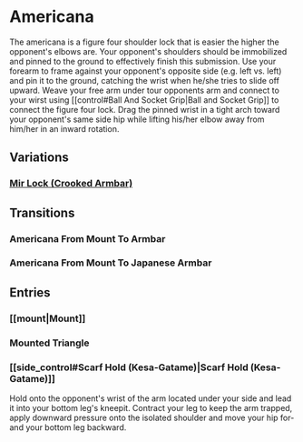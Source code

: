 # Americana
The americana is a figure four shoulder lock that is easier the higher the opponent's elbows are. Your opponent's shoulders should be immobilized and pinned to the ground to effectively finish this submission. Use your forearm to frame against your opponent's opposite side (e.g. left vs. left) and pin it to the ground, catching the wrist when he/she tries to slide off upward. Weave your free arm under tour opponents arm and connect to your wirst using [[control#Ball And Socket Grip|Ball and Socket Grip]] to connect the figure four lock. Drag the pinned wrist in a tight arch toward your opponent's same side hip while lifting his/her elbow away from him/her in an inward rotation.

## Variations
### [Mir Lock (Crooked Armbar)](https://www.youtube.com/watch?v=LJuRoeaE9Hg&feature=emb_imp_woyt)


## Transitions
### Americana From Mount To Armbar
### Americana From Mount To Japanese Armbar
##

## Entries
### [[mount|Mount]]
### Mounted Triangle

### [[side_control#Scarf Hold (Kesa-Gatame)|Scarf Hold (Kesa-Gatame)]]
Hold onto the opponent's wrist of the arm located under your side and lead it into your bottom leg's kneepit. Contract your leg to keep the arm trapped, apply downward pressure onto the isolated shoulder and move your hip for- and your bottom leg backward.
